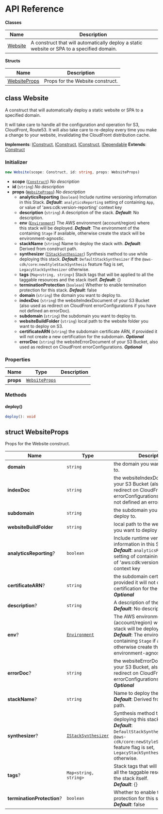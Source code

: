 # API Reference

**Classes**

Name|Description
----|-----------
[Website](#cdk-website-website)|A construct that will automatically deploy a static website or SPA to a specified domain.


**Structs**

Name|Description
----|-----------
[WebsiteProps](#cdk-website-websiteprops)|Props for the Website construct.



## class Website  <a id="cdk-website-website"></a>

A construct that will automatically deploy a static website or SPA to a specified domain.

It will take care to handle all the configuration and operation for S3, CloudFront, Route53.
It will also take care to re-deploy every time you make a change to your website, invalidating
the CloudFront distribution cache.

__Implements__: [IConstruct](#constructs-iconstruct), [IConstruct](#aws-cdk-core-iconstruct), [IConstruct](#constructs-iconstruct), [IDependable](#aws-cdk-core-idependable)
__Extends__: [Construct](#aws-cdk-core-construct)

### Initializer




```ts
new Website(scope: Construct, id: string, props: WebsiteProps)
```

* **scope** (<code>[Construct](#aws-cdk-core-construct)</code>)  *No description*
* **id** (<code>string</code>)  *No description*
* **props** (<code>[WebsiteProps](#cdk-website-websiteprops)</code>)  *No description*
  * **analyticsReporting** (<code>boolean</code>)  Include runtime versioning information in this Stack. __*Default*__: `analyticsReporting` setting of containing `App`, or value of 'aws:cdk:version-reporting' context key
  * **description** (<code>string</code>)  A description of the stack. __*Default*__: No description.
  * **env** (<code>[Environment](#aws-cdk-core-environment)</code>)  The AWS environment (account/region) where this stack will be deployed. __*Default*__: The environment of the containing `Stage` if available, otherwise create the stack will be environment-agnostic.
  * **stackName** (<code>string</code>)  Name to deploy the stack with. __*Default*__: Derived from construct path.
  * **synthesizer** (<code>[IStackSynthesizer](#aws-cdk-core-istacksynthesizer)</code>)  Synthesis method to use while deploying this stack. __*Default*__: `DefaultStackSynthesizer` if the `@aws-cdk/core:newStyleStackSynthesis` feature flag is set, `LegacyStackSynthesizer` otherwise.
  * **tags** (<code>Map<string, string></code>)  Stack tags that will be applied to all the taggable resources and the stack itself. __*Default*__: {}
  * **terminationProtection** (<code>boolean</code>)  Whether to enable termination protection for this stack. __*Default*__: false
  * **domain** (<code>string</code>)  the domain you want to deploy to. 
  * **indexDoc** (<code>string</code>)  the websiteIndexDocument of your S3 Bucket (also used as redirect on CloudFront errorConfigurations if you have not defined an errorDoc). 
  * **subdomain** (<code>string</code>)  the subdomain you want to deploy to. 
  * **websiteBuildFolder** (<code>string</code>)  local path to the website folder you want to deploy on S3. 
  * **certificateARN** (<code>string</code>)  the subdomain certificate ARN, if provided it will not create a new certification for the subdomain. __*Optional*__
  * **errorDoc** (<code>string</code>)  the websiteErrorDocument of your S3 Bucket, also used as redirect on CloudFront errorConfigurations. __*Optional*__



### Properties


Name | Type | Description 
-----|------|-------------
**props** | <code>[WebsiteProps](#cdk-website-websiteprops)</code> | <span></span>

### Methods


#### deploy() <a id="cdk-website-website-deploy"></a>



```ts
deploy(): void
```







## struct WebsiteProps  <a id="cdk-website-websiteprops"></a>


Props for the Website construct.



Name | Type | Description 
-----|------|-------------
**domain** | <code>string</code> | the domain you want to deploy to.
**indexDoc** | <code>string</code> | the websiteIndexDocument of your S3 Bucket (also used as redirect on CloudFront errorConfigurations if you have not defined an errorDoc).
**subdomain** | <code>string</code> | the subdomain you want to deploy to.
**websiteBuildFolder** | <code>string</code> | local path to the website folder you want to deploy on S3.
**analyticsReporting**? | <code>boolean</code> | Include runtime versioning information in this Stack.<br/>__*Default*__: `analyticsReporting` setting of containing `App`, or value of 'aws:cdk:version-reporting' context key
**certificateARN**? | <code>string</code> | the subdomain certificate ARN, if provided it will not create a new certification for the subdomain.<br/>__*Optional*__
**description**? | <code>string</code> | A description of the stack.<br/>__*Default*__: No description.
**env**? | <code>[Environment](#aws-cdk-core-environment)</code> | The AWS environment (account/region) where this stack will be deployed.<br/>__*Default*__: The environment of the containing `Stage` if available, otherwise create the stack will be environment-agnostic.
**errorDoc**? | <code>string</code> | the websiteErrorDocument of your S3 Bucket, also used as redirect on CloudFront errorConfigurations.<br/>__*Optional*__
**stackName**? | <code>string</code> | Name to deploy the stack with.<br/>__*Default*__: Derived from construct path.
**synthesizer**? | <code>[IStackSynthesizer](#aws-cdk-core-istacksynthesizer)</code> | Synthesis method to use while deploying this stack.<br/>__*Default*__: `DefaultStackSynthesizer` if the `@aws-cdk/core:newStyleStackSynthesis` feature flag is set, `LegacyStackSynthesizer` otherwise.
**tags**? | <code>Map<string, string></code> | Stack tags that will be applied to all the taggable resources and the stack itself.<br/>__*Default*__: {}
**terminationProtection**? | <code>boolean</code> | Whether to enable termination protection for this stack.<br/>__*Default*__: false



